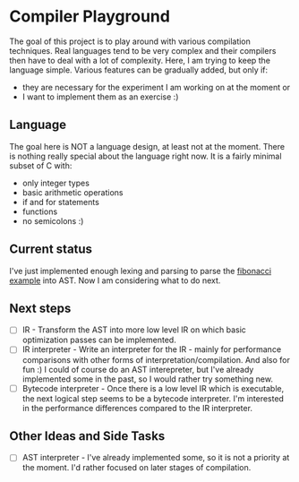 # Compiler Playground

The goal of this project is to play around with various compilation techniques.
Real languages tend to be very complex and their compilers then have to
deal with a lot of complexity. Here, I am trying to keep the language simple.
Various features can be gradually added, but only if:

* they are necessary for the experiment I am working on at the moment or
* I want to implement them as an exercise :)

## Language

The goal here is NOT a language design, at least not at the moment. There is nothing really special about the language
right now. It is a fairly minimal subset of C with:

* only integer types
* basic arithmetic operations
* if and for statements
* functions
* no semicolons :)

## Current status

I've just implemented enough lexing and parsing to parse the [fibonacci example](./programs/source/fib.prog) into AST.
Now I am considering what to do next.

## Next steps
- [ ] IR - Transform the AST into more low level IR on which basic optimization passes can be implemented.
- [ ] IR interpreter - Write an interpreter for the IR - mainly for performance comparisons with other forms of
 interpretation/compilation. And also for fun :) I could of course do an AST interepreter, but I've already implemented some in the past, so I would rather try something new.
- [ ] Bytecode interpreter - Once there is a low level IR which is executable, the next logical step seems to be a bytecode interpreter. 
I'm interested in the performance differences compared to the IR interpreter.

## Other Ideas and Side Tasks
- [ ] AST interpreter - I've already implemented some, so it is not a priority at the moment. I'd rather focused on later
 stages of compilation.